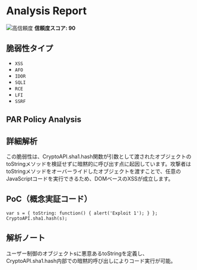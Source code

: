 # Analysis Report

![高信頼度](https://img.shields.io/badge/信頼度-高-red) **信頼度スコア: 90**

## 脆弱性タイプ

- `XSS`
- `AFO`
- `IDOR`
- `SQLI`
- `RCE`
- `LFI`
- `SSRF`

## PAR Policy Analysis

## 詳細解析

この脆弱性は、CryptoAPI.sha1.hash関数が引数として渡されたオブジェクトのtoStringメソッドを検証せずに暗黙的に呼び出す点に起因しています。攻撃者はtoStringメソッドをオーバーライドしたオブジェクトを渡すことで、任意のJavaScriptコードを実行できるため、DOMベースのXSSが成立します。

## PoC（概念実証コード）

```text
var s = { toString: function() { alert('Exploit 1'); } };
CryptoAPI.sha1.hash(s);
```

## 解析ノート

ユーザー制御のオブジェクトsに悪意あるtoStringを定義し、CryptoAPI.sha1.hash内部での暗黙的呼び出しによりコード実行が可能。

